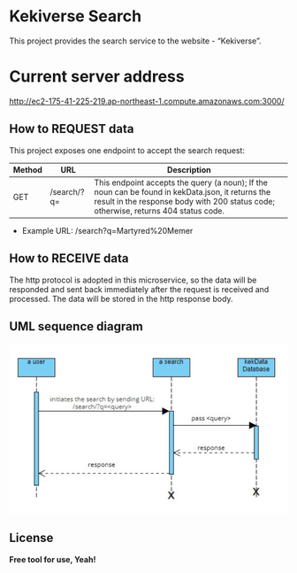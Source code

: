 # Kekiverse Search
This project provides the search service to the website - “Kekiverse”.

# Current server address
http://ec2-175-41-225-219.ap-northeast-1.compute.amazonaws.com:3000/

## How to REQUEST data
This project exposes one endpoint to accept the search request:

|Method|URL|Description|      
|-----|------------------|------------------|      
|GET|/search/?q=<query>|This endpoint accepts the query (a noun); If the noun can be found in kekData.json, it returns the result in the response body with 200 status code; otherwise, returns 404 status code.|

- Example URL: /search?q=Martyred%20Memer


## How to RECEIVE data
The http protocol is adopted in this microservice, so the data will be responded and sent back immediately after the request is received and processed. The data will be stored in the http response body.

## UML sequence diagram
![alt text](/SequenceDiagram.jpg)


## License

**Free tool for use, Yeah!**
